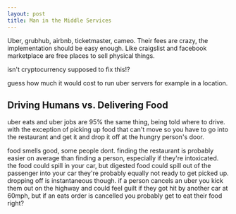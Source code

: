 ```yaml
---
layout: post
title: Man in the Middle Services
---
```


Uber, grubhub, airbnb, ticketmaster, cameo.
Their fees are crazy, the implementation should be easy enough. Like craigslist and facebook marketplace are free places to sell physical things.

isn't cryptocurrency supposed to fix this!?

guess how much it would cost to run uber servers for example in a location.

## Driving Humans vs. Delivering Food

uber eats and uber jobs are 95% the same thing, being told where to drive. with the exception of picking up food that can't move so you have to go into the restaurant and get it and drop it off at the hungry person's door.

food smells good, some people dont.
finding the restaurant is probably easier on average than finding a person, especially if they're intoxicated.
the food could spill in your car, but digested food could spill out of the passenger into your car
they're probably equally not ready to get picked up. dropping off is instantaneous though.
if a person cancels an uber you kick them out on the highway and could feel guilt if they got hit by another car at 60mph, but if an eats order is cancelled you probably get to eat their food right?
